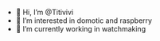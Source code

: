 - 👋 Hi, I’m @Titivivi
- 👀 I’m interested in domotic and raspberry
- 🌱 I’m currently working in watchmaking

<!---
Titivivi/Titivivi is a ✨ special ✨ repository because its `README.md` (this file) appears on your GitHub profile.
You can click the Preview link to take a look at your changes.
--->
